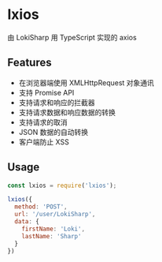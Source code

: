 # lxios

由 LokiSharp 用 TypeScript 实现的 axios

## Features

- 在浏览器端使用 XMLHttpRequest 对象通讯
- 支持 Promise API
- 支持请求和响应的拦截器
- 支持请求数据和响应数据的转换
- 支持请求的取消
- JSON 数据的自动转换
- 客户端防止 XSS

## Usage

```javascript
const lxios = require('lxios');

lxios({
  method: 'POST',
  url: '/user/LokiSharp',
  data: {
    firstName: 'Loki',
    lastName: 'Sharp'
  }
})
```
